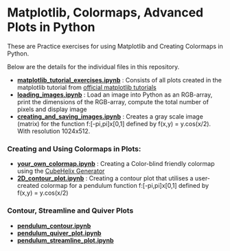 # Matplotlib, Colormaps, Advanced Plots in Python

These are Practice exercises for using Matplotlib and Creating Colormaps in Python. 

Below are the details for the individual files in this repository.

* **[matplotlib_tutorial_exercises.ipynb](https://github.com/foo-bar-omastar/matplotlib-and-colormaps/blob/master/matplotlib_tutorial_exercises.ipynb)** : Consists of all plots created in the matplotlib tutorial from [official matplotlib tutorials](https://matplotlib.org/tutorials/introductory/pyplot.html)
* **[loading_images.ipynb](https://github.com/foo-bar-omastar/matplotlib-and-colormaps/blob/master/loading_images.ipynb)** : Load an image into Python as an RGB-array, print the dimensions of the RGB-array, compute the total number of pixels and display image
* **[creating_and_saving_images.ipynb](https://github.com/foo-bar-omastar/matplotlib-and-colormaps/blob/master/creating_and_saving_images.ipynb)** : Creates a gray scale image (matrix) for the function f:[-pi,pi]x[0,1] defined by f(x,y) = y.cos(x/2). With resolution 1024x512.



### Creating and Using Colormaps in Plots:

* **[your_own_colormap.ipynb](https://github.com/foo-bar-omastar/matplotlib-and-colormaps/blob/master/your_own_colormap.ipynb)** : Creating a Color-blind friendly colormap using the [CubeHelix Generator](https://github.com/DrosteEffect/CubeHelix)
* **[2D_contour_plot.ipynb](https://github.com/foo-bar-omastar/matplotlib-and-colormaps/blob/master/2D_contour_plot.ipynb)** : Creating a contour plot that utilises a user-created colormap for a pendulum function f:[-pi,pi]x[0,1] defined by f(x,y) = y.cos(x/2)

### Contour, Streamline and Quiver Plots

* **[pendulum_contour.ipynb](https://github.com/foo-bar-omastar/matplotlib-and-colormaps/blob/master/pendulum_contour.ipynb)**
* **[pendulum_quiver_plot.ipynb](https://github.com/foo-bar-omastar/matplotlib-and-colormaps/blob/master/pendulum_quiver_plot.ipynb)**
* **[pendulum_streamline_plot.ipynb](https://github.com/foo-bar-omastar/matplotlib-and-colormaps/blob/master/pendulum_streamline_plot.ipynb)**
